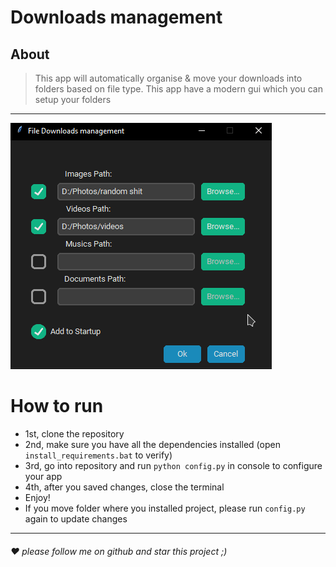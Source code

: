 # Downloads management
## About
> This app will automatically organise & move your downloads into folders based on file type.
> This app have a modern gui which you can setup your folders
***
![](images/preview.png)
# How to run
* 1st, clone the repository
* 2nd, make sure you have all the dependencies installed (open `install_requirements.bat` to verify)
* 3rd, go into repository and run `python config.py` in console to configure your app 
* 4th, after you saved changes, close the terminal
* Enjoy!
* If you move folder where you installed project, please run `config.py` again to update changes
***

###### ❤️ please follow me on github and star this project ;)
